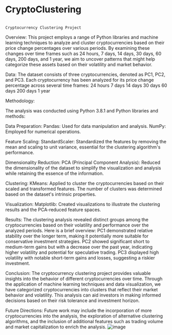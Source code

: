 # CryptoClustering

                                                              Cryptocurrency Clustering Project


Overview:
 This project employs a range of Python libraries and machine learning techniques to analyze and cluster cryptocurrencies based on their price change percentages over various periods. By examining these changes over time frames such as 24 hours, 7 days, 14 days, 30 days, 60 days, 200 days, and 1 year, we aim to uncover patterns that might help categorize these assets based on their volatility and market behavior.

Data:
The dataset consists of three cryptocurrencies, denoted as PC1, PC2, and PC3. Each cryptocurrency has been analyzed for its price change percentage across several time frames:
24 hours
7 days
14 days
30 days
60 days
200 days
1 year

Methodology:

The analysis was conducted using Python 3.8.1 and Python libraries and methods:

Data Preparation:
Pandas: Used for data manipulation and analysis.
NumPy: Employed for numerical operations.

Feature Scaling:
StandardScaler: Standardized the features by removing the mean and scaling to unit variance, essential for the clustering algorithm's performance.

Dimensionality Reduction:
PCA (Principal Component Analysis): Reduced the dimensionality of the dataset to simplify the visualization and analysis while retaining the essence of the information.

Clustering:
KMeans: Applied to cluster the cryptocurrencies based on their scaled and transformed features. The number of clusters was determined based on the dataset's intrinsic properties.

Visualization:
Matplotlib: Created visualizations to illustrate the clustering results and the PCA-reduced feature spaces.

Results:
The clustering analysis revealed distinct groups among the cryptocurrencies based on their volatility and performance over the analyzed periods. Here is a brief overview:
PC1 demonstrated relative stability over the longer term, making it potentially more suitable for conservative investment strategies.
PC2 showed significant short to medium-term gains but with a decrease over the past year, indicating higher volatility and potential for speculative trading.
PC3 displayed high volatility with notable short-term gains and losses, suggesting a riskier investment.

Conclusion:
The cryptocurrency clustering project provides valuable insights into the behavior of different cryptocurrencies over time. Through the application of machine learning techniques and data visualization, we have categorized cryptocurrencies into clusters that reflect their market behavior and volatility. This analysis can aid investors in making informed decisions based on their risk tolerance and investment horizon.

Future Directions:
Future work may include the incorporation of more cryptocurrencies into the analysis, the exploration of alternative clustering algorithms, and the inclusion of additional features such as trading volume and market capitalization to enrich the analysis.
![image](https://github.com/pjpeters13/CryptoClustering/assets/71742689/11f44b81-9ed6-4754-a9f8-983256f61bc3)
